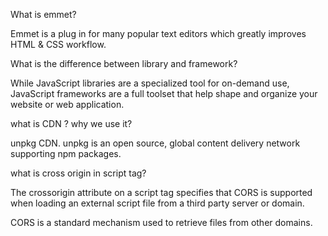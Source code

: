What is emmet?

Emmet is a plug in for many popular text editors which greatly improves HTML & CSS workflow.

What is the difference between library and framework?

While JavaScript libraries are a specialized tool for on-demand use, JavaScript frameworks are a full toolset that help shape and organize your website or web application. 

what is CDN ? why we use it?

unpkg CDN. unpkg is an open source, global content delivery network supporting npm packages.

what is cross origin in script tag?

The crossorigin attribute on a script tag specifies that CORS is supported when loading an external script file from a third party server or domain.

CORS is a standard mechanism used to retrieve files from other domains.